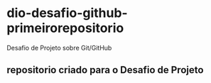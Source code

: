 # dio-desafio-github-primeirorepositorio
Desafio de Projeto sobre Git/GitHub
## repositorio criado para o Desafio de Projeto
